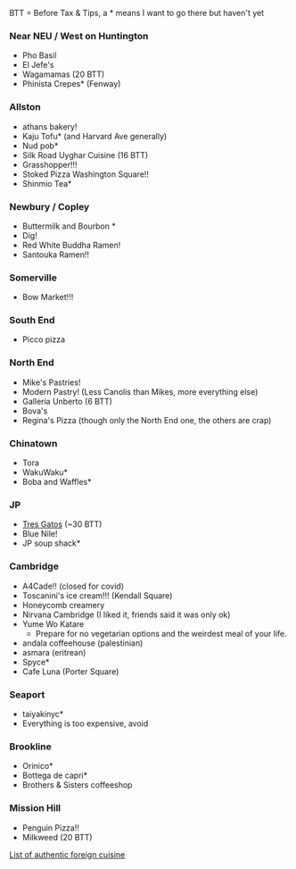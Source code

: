 BTT = Before Tax & Tips, a \* means I want to go there but haven't yet

### Near NEU / West on Huntington

 - Pho Basil
 - El Jefe's
 - Wagamamas (20 BTT)
 - Phinista Crepes\* (Fenway)

### Allston

 - athans bakery!
 - Kaju Tofu\* (and Harvard Ave generally)
 - Nud pob\*
 - Silk Road Uyghar Cuisine (16 BTT)
 - Grasshopper!!!
 - Stoked Pizza Washington Square!!
 - Shinmio Tea\*

### Newbury / Copley

 - Buttermilk and Bourbon \*
 - Dig!
 - Red White Buddha Ramen!
 - Santouka Ramen!!

### Somerville

 - Bow Market!!!

### South End

 - Picco pizza

### North End

 - Mike's Pastries!
 - Modern Pastry! (Less Canolis than Mikes, more everything else)
 - Galleria Unberto (6 BTT)
 - Bova's
 - Regina's Pizza (though only the North End one, the others are crap)

### Chinatown

 - Tora
 - WakuWaku\*
 - Boba and Waffles\*

### JP

 - [Tres Gatos](http://www.tresgatosjp.com/) (~30 BTT)
 - Blue Nile!
 - JP soup shack\*

### Cambridge

 - A4Cade!! (closed for covid)
 - Toscanini's ice cream!!! (Kendall Square)
 - Honeycomb creamery
 - Nirvana Cambridge (I liked it, friends said it was only ok)
 - Yume Wo Katare
   - Prepare for no vegetarian options and the weirdest meal of your life.
 - andala coffeehouse (palestinian)
 - asmara (eritrean)
 - Spyce\*
 - Cafe Luna (Porter Square)

### Seaport

 - taiyakinyc\*
 - Everything is too expensive, avoid

### Brookline

 - Orinico\*
 - Bottega de capri\*
 - Brothers & Sisters coffeeshop

### Mission Hill

 - Penguin Pizza!!
 - Milkweed (20 BTT)

[List of authentic foreign cuisine](https://www.reddit.com/r/boston/comments/phcsq5/foreignborn_people_of_boston_what_is_the_best/)
